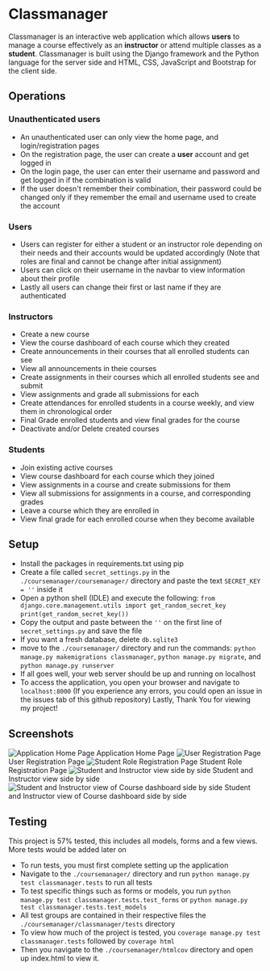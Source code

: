 # Classmanager
Classmanager is an interactive web application which allows **users** to manage a course effectively as an **instructor** or attend multiple classes as a **student**.
Classmanager is built using the Django framework and the Python language for the server side and HTML, CSS, JavaScript and Bootstrap for the client side.

## Operations
### Unauthenticated users
 - An unauthenticated user can only view the home page, and login/registration pages
 - On the registration page, the user can create a **user** account and get logged in
 - On the login page, the user can enter their username and password and get logged in if the combination is valid
 - If the user doesn't remember their combination, their password could be changed only if they remember the email and username used to create the account
### Users
 - Users can register for either a student or an instructor role depending on their needs and their accounts would be updated accordingly (Note that roles are final and cannot be change after initial assignment)
 - Users can click on their username in the navbar to view information about their profile
 - Lastly all users can change their first or last name if they are authenticated
### Instructors
 - Create a new course
 - View the course dashboard of each course which they created
 - Create announcements in their courses that all enrolled students can see
 - View all announcements in theie courses
 - Create assignments in their courses which all enrolled students see and submit
 -  View assignments and grade all submissions for each
 - Create attendances for enrolled students in a course weekly, and view them in chronological order
 - Final Grade enrolled students and view final grades for the course
 - Deactivate and/or Delete created courses
### Students
 - Join existing active courses
 - View course dashboard for each course which they joined
 - View assignments in a course and create submissions for them
 - View all submissions for assignments in a course, and corresponding grades
 - Leave a course which they are enrolled in
 - View final grade for each enrolled course when they become available
## Setup
 - Install the packages in requirements.txt using pip
 - Create a file called `secret_settings.py` in the `./coursemanager/coursemanager/` directory and paste the text `SECRET_KEY = ''` inside it
 - Open a python shell (IDLE) and execute the following:
 `from django.core.management.utils import get_random_secret_key`
 `print(get_random_secret_key())`
 - Copy the output and paste between the `''` on the first line of `secret_settings.py` and save the file
 - If you want a fresh database, delete `db.sqlite3`
 - move to the `./coursemanager/` directory and run the commands:
	`python manage.py makemigrations classmanager`, `python manage.py migrate`, and `python manage.py runserver`
- If all goes well, your web server should be up and running on localhost
- To access the application, you open your browser and navigate to `localhost:8000`
(If you experience any errors, you could open an issue in the issues tab of this github repository)
Lastly, Thank You for viewing my project!
## Screenshots
![Application Home Page](https://i.imgur.com/8UxVaa2.png)
Application Home Page
![User Registration Page](https://i.imgur.com/hDCaG5u.png)
User Registration Page
![Student Role Registration Page](https://i.imgur.com/QUzdbM7.png)
Student Role Registration Page
![Student and Instructor view side by side](https://i.imgur.com/KZWZX4E.png)
Student and Instructor view side by side
![Student and Instructor view of Course dashboard side by side](https://i.imgur.com/8XJdlB3.png)
Student and Instructor view of Course dashboard side by side
## Testing
This project is 57% tested, this includes all models, forms and a few views. More tests would be added later on
 - To run tests, you must first complete setting up the application
 - Navigate to the `./coursemanager/` directory and run `python manage.py test classmanager.tests` to run all tests
 - To test specific things such as forms or models, you run `python manage.py test classmanager.tests.test_forms` or `python manage.py test classmanager.tests.test_models`
 - All test groups are contained in their respective files the `./coursemanager/classmanager/tests` directory
 - To view how much of the project is tested, you `coverage manage.py test classmanager.tests` followed by `coverage html`
 - Then you navigate to the `./coursemanager/htmlcov` directory and open up index.html to view it.
